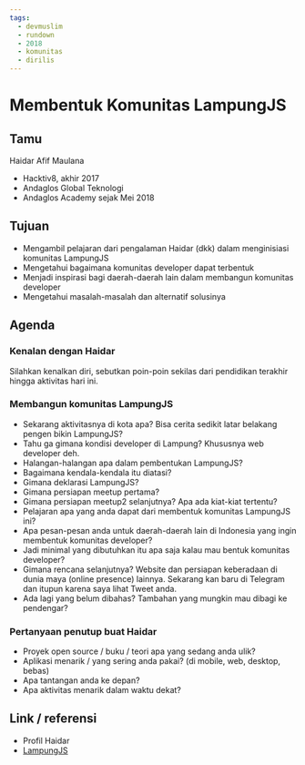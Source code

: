```yaml
---
tags:
  - devmuslim
  - rundown
  - 2018
  - komunitas
  - dirilis
---
```


# Membentuk Komunitas LampungJS

## Tamu

Haidar Afif Maulana

- Hacktiv8, akhir 2017
- Andaglos Global Teknologi 
- Andaglos Academy sejak Mei 2018

## Tujuan

- Mengambil pelajaran dari pengalaman Haidar (dkk) dalam menginisiasi komunitas LampungJS
- Mengetahui bagaimana komunitas developer dapat terbentuk
- Menjadi inspirasi bagi daerah-daerah lain dalam membangun komunitas developer
- Mengetahui masalah-masalah dan alternatif solusinya

## Agenda

### Kenalan dengan Haidar

Silahkan kenalkan diri, sebutkan poin-poin sekilas dari pendidikan terakhir hingga aktivitas hari ini.

### Membangun komunitas LampungJS

- Sekarang aktivitasnya di kota apa? Bisa cerita sedikit latar belakang pengen bikin LampungJS?
- Tahu ga gimana kondisi developer di Lampung? Khususnya web developer deh.
- Halangan-halangan apa dalam pembentukan LampungJS?
- Bagaimana kendala-kendala itu diatasi?
- Gimana deklarasi LampungJS?
- Gimana persiapan meetup pertama?
- Gimana persiapan meetup2 selanjutnya? Apa ada kiat-kiat tertentu?
- Pelajaran apa yang anda dapat dari membentuk komunitas LampungJS ini?
- Apa pesan-pesan anda untuk daerah-daerah lain di Indonesia yang ingin membentuk komunitas developer?
- Jadi minimal yang dibutuhkan itu apa saja kalau mau bentuk komunitas developer?
- Gimana rencana selanjutnya? Website dan persiapan keberadaan di dunia maya (online presence) lainnya. Sekarang kan baru di Telegram dan itupun karena saya lihat Tweet anda.
- Ada lagi yang belum dibahas? Tambahan yang mungkin mau dibagi ke pendengar?

### Pertanyaan penutup buat Haidar

- Proyek open source / buku / teori apa yang sedang anda ulik?
- Aplikasi menarik / yang sering anda pakai? (di mobile, web, desktop, bebas)
- Apa tantangan anda ke depan?
- Apa aktivitas menarik dalam waktu dekat?

## Link / referensi

- Profil Haidar
- [LampungJS](https://t.me/joinchat/BfMCjBFMpKfnmNXYaq7awg)